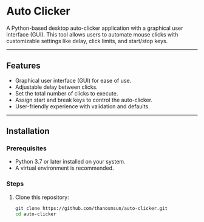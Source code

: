 # Auto Clicker

A Python-based desktop auto-clicker application with a graphical user interface (GUI). This tool allows users to automate mouse clicks with customizable settings like delay, click limits, and start/stop keys.

---

## Features

- Graphical user interface (GUI) for ease of use.
- Adjustable delay between clicks.
- Set the total number of clicks to execute.
- Assign start and break keys to control the auto-clicker.
- User-friendly experience with validation and defaults.

---

## Installation

### Prerequisites
- Python 3.7 or later installed on your system.
- A virtual environment is recommended.

### Steps
1. Clone this repository:
   ```bash
   git clone https://github.com/thanosmsun/auto-clicker.git
   cd auto-clicker
